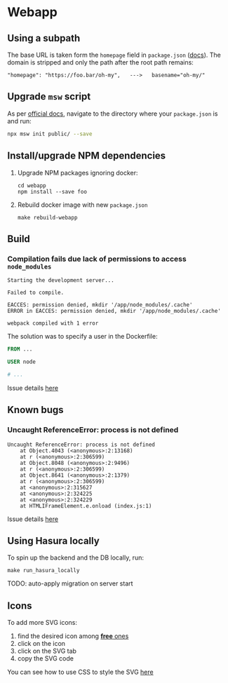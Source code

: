 # Webapp

## Using a subpath

The base URL is taken form the `homepage` field in `package.json` ([docs][2]). The domain is stripped and only the path after the root path remains:

```
"homepage": "https://foo.bar/oh-my",   --->   basename="oh-my/"
```

## Upgrade `msw` script

As per [official docs][1], navigate to the directory where your `package.json` is and run:

```bash
npx msw init public/ --save
```

## Install/upgrade NPM dependencies

1. Upgrade NPM packages ignoring docker:

   ```shell
   cd webapp
   npm install --save foo
   ```

1. Rebuild docker image with new `package.json`

   ```shell
   make rebuild-webapp
   ```

## Build

### Compilation fails due lack of permissions to access `node_modules`

```
Starting the development server...

Failed to compile.

EACCES: permission denied, mkdir '/app/node_modules/.cache'
ERROR in EACCES: permission denied, mkdir '/app/node_modules/.cache'

webpack compiled with 1 error
```

The solution was to specify a user in the Dockerfile:

```Dockerfile
FROM ...

USER node

# ...
```

Issue details [here][4]

## Known bugs

### Uncaught ReferenceError: process is not defined

```
Uncaught ReferenceError: process is not defined
    at Object.4043 (<anonymous>:2:13168)
    at r (<anonymous>:2:306599)
    at Object.8048 (<anonymous>:2:9496)
    at r (<anonymous>:2:306599)
    at Object.8641 (<anonymous>:2:1379)
    at r (<anonymous>:2:306599)
    at <anonymous>:2:315627
    at <anonymous>:2:324225
    at <anonymous>:2:324229
    at HTMLIFrameElement.e.onload (index.js:1)
```

Issue details [here][3]

## Using Hasura locally

To spin up the backend and the DB locally, run:

```shell
make run_hasura_locally
```

TODO: auto-apply migration on server start

## Icons

To add more SVG icons:

1. find the desired icon among [**free** ones](https://fontawesome.com/v6/search?o=r&m=free)
2. click on the icon
3. click on the SVG tab
4. copy the SVG code

You can see how to use CSS to style the SVG [here](https://docs.fontawesome.com/web/add-icons/svg-bare)

<!-- External references -->

[1]: https://mswjs.io/docs/getting-started/integrate/browser#setup "Mock Service Worker - Setup"
[2]: https://create-react-app.dev/docs/deployment/#building-for-relative-paths "Create React App - Building for relative paths"
[3]: https://stackoverflow.com/questions/70368760/react-uncaught-referenceerror-process-is-not-defined "React Uncaught ReferenceError: process is not defined"
[4]: https://stackoverflow.com/a/24555761/8038693
